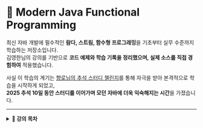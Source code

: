 # 📘 Modern Java Functional Programming

최신 자바 개발에 필수적인 **람다, 스트림, 함수형 프로그래밍**을 기초부터 실무 수준까지 학습하는 저장소입니다.  
김영한님의 강의를 기반으로 **코드 예제와 학습 기록을 정리했으며, 실제 소스를 직접 경험하여** 적용했습니다.  

사실 이 학습의 계기는 [향로님의 추석 스터디 챌린지](https://www.inflearn.com/challenge/x27%ED%96%A5%EB%A1%9Cx27-%EC%99%80-%ED%95%A8%EA%BB%98%ED%95%98%EB%8A%94-%EC%B6%94%EC%84%9D-%EC%99%84/dashboard)를 통해 자극을 받아 본격적으로 학습을 시작하게 되었고,  
**2025 추석 10일 동안 스터디를 이어가며 모던 자바에 더욱 익숙해지는 시간**을 가졌습니다.  

---

<details>
  <summary><strong>📂 강의 목차</strong></summary>

<br/>

<details>
  <summary>🔹 섹션 1. 강의 소개와 자료</summary>

<br/>

- 강의 소개  
- 수업 자료  
- 강의 소스 코드  

</details>

<details>
  <summary>🔹 섹션 2. 람다가 필요한 이유</summary>

<br/>

- 프로젝트 환경 구성  
- 람다가 필요한 이유1  
- 람다가 필요한 이유2  
- 람다가 필요한 이유3  
- 함수 vs 메서드  
- 람다 시작  

</details>

<details>
  <summary>🔹 섹션 3. 람다</summary>

<br/>

- 람다 정의  
- 함수형 인터페이스  
- 람다와 시그니처  
- 람다와 생략  
- 람다의 전달  
- 고차 함수  
- 문제와 풀이1  
- 문제와 풀이2  
- 문제와 풀이3  
- 정리  

</details>

<details>
  <summary>🔹 섹션 4. 함수형 인터페이스</summary>

<br/>

- 함수형 인터페이스와 제네릭1  
- 함수형 인터페이스와 제네릭2  
- 람다와 타겟 타입  
- 기본 함수형 인터페이스  
- 특화 함수형 인터페이스  
- 기타 함수형 인터페이스  
- 문제와 풀이  
- 정리  

</details>

<details>
  <summary>🔹 섹션 5. 람다 활용</summary>

<br/>

- 필터 만들기1  
- 필터 만들기2  
- 맵 만들기1  
- 맵 만들기2  
- 필터와 맵 활용1  
- 필터와 맵 활용2  
- 스트림 만들기1  
- 스트림 만들기2  
- 스트림 만들기3  
- 스트림 만들기4  
- 정리  

</details>

<details>
  <summary>🔹 섹션 6. 람다 vs 익명 클래스</summary>

<br/>

- 람다 vs 익명 클래스1  
- 람다 vs 익명 클래스2  
- 정리  

</details>

<details>
  <summary>🔹 섹션 7. 메서드 참조</summary>

<br/>

- 메서드 참조가 필요한 이유  
- 메서드 참조1 - 시작  
- 메서드 참조2 - 매개변수1  
- 메서드 참조3 - 임의 객체의 인스턴스 메서드 참조  
- 메서드 참조4 - 활용1  
- 메서드 참조5 - 활용2  
- 메서드 참조6 - 매개변수2  
- 정리  

</details>

<details>
  <summary>🔹 섹션 8. 스트림 API1 - 기본</summary>

<br/>

- 스트림 API 시작  
- 스트림 API란?  
- 파이프라인 구성  
- 지연 연산  
- 지연 연산과 최적화  

</details>

<details>
  <summary>🔹 섹션 9. 스트림 API2 - 기능</summary>

<br/>

- 스트림 생성  
- 중간 연산  
- FlatMap  
- Optional 간단 설명  
- 최종 연산  
- 기본형 특화 스트림  

</details>

<details>
  <summary>🔹 섹션 10. 스트림 API3 - 컬렉터</summary>

<br/>

- 컬렉터1  
- 컬렉터2  
- 다운 스트림 컬렉터1  
- 다운 스트림 컬렉터2  
- 정리  

</details>

<details>
  <summary>🔹 섹션 11. Optional</summary>

<br/>

- 옵셔널이 필요한 이유  
- Optional의 생성과 값 획득  
- Optional 값 처리  
- 즉시 평가와 지연 평가1  
- 즉시 평가와 지연 평가2  
- 즉시 평가와 지연 평가3  
- orElse() vs orElseGet()  
- 실전 활용1 - 주소 찾기  
- 실전 활용2 - 배송  
- 옵셔널 - 베스트 프랙티스  
- 정리  

</details>

<details>
  <summary>🔹 섹션 12. 디폴트 메서드</summary>

<br/>

- 디폴트 메서드가 등장한 이유  
- 디폴트 메서드 소개  
- 디폴트 메서드의 올바른 사용법  
- 정리  

</details>

<details>
  <summary>🔹 섹션 13. 병렬 스트림</summary>

<br/>

- 단일 스트림  
- 스레드 직접 사용  
- 스레드 풀 사용  
- Fork/Join 패턴  
- Fork/Join 프레임워크1 - 소개  
- Fork/Join 프레임워크2 - 작업 훔치기  
- 작업 훔치기 알고리즘  
- Fork/Join 프레임워크3 - 공용 풀  
- 자바 병렬 스트림  
- 병렬 스트림 사용시 주의점1  
- 병렬 스트림 사용시 주의점2  
- 정리  

</details>

<details>
  <summary>🔹 섹션 14. 함수형 프로그래밍</summary>

<br/>

- 프로그래밍 패러다임  
- 함수형 프로그래밍이란?  
- 자바와 함수형 프로그래밍1  
- 자바와 함수형 프로그래밍2  
- 자바와 함수형 프로그래밍3  
- 정리  

</details>

<details>
  <summary>🔹 섹션 15. 다음으로</summary>

<br/>

- 다음으로  

</details>

</details>
